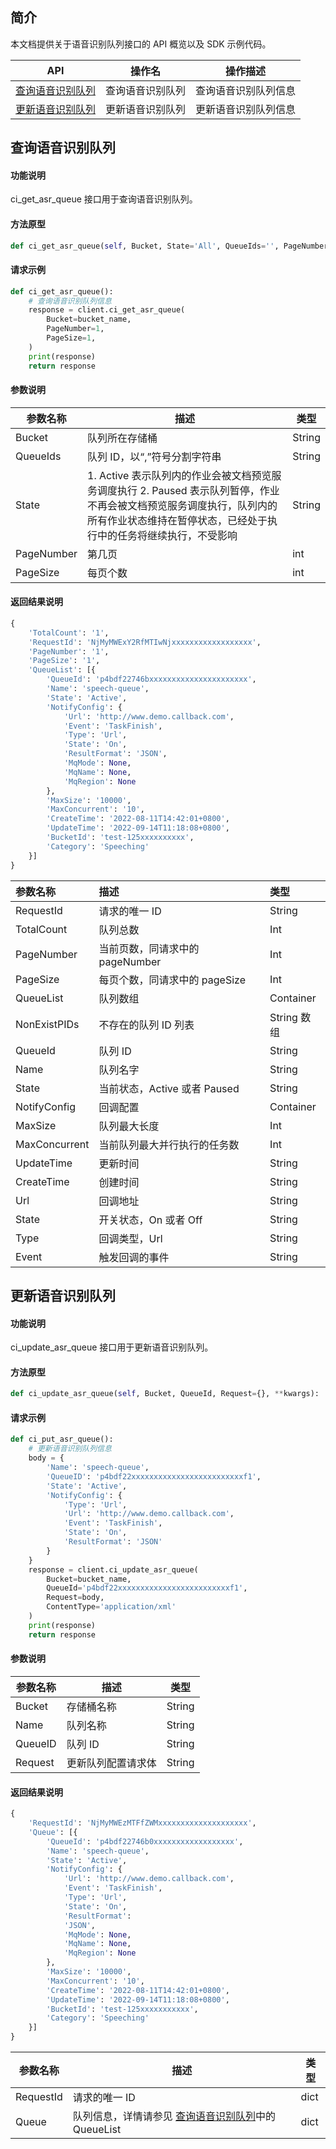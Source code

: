 

## 简介
本文档提供关于语音识别队列接口的 API 概览以及 SDK 示例代码。

| API            | 操作名       | 操作描述     |
| --------------- | ------------ | -------- |
| [查询语音识别队列](https://cloud.tencent.com/document/product/460/46234)   |     查询语音识别队列     | 查询语音识别队列信息 |
| [更新语音识别队列](https://cloud.tencent.com/document/product/436/54094)    |   更新语音识别队列       | 更新语音识别队列信息 |


## 查询语音识别队列

#### 功能说明

ci_get_asr_queue 接口用于查询语音识别队列。

#### 方法原型
```py
def ci_get_asr_queue(self, Bucket, State='All', QueueIds='', PageNumber='', PageSize='', **kwargs):
```

#### 请求示例
```py
def ci_get_asr_queue():
    # 查询语音识别队列信息
    response = client.ci_get_asr_queue(
        Bucket=bucket_name,
        PageNumber=1,
        PageSize=1,
    )
    print(response)
    return response
```

#### 参数说明

| 参数名称| 描述  | 类型  |
| ----| ---- | ---- |
| Bucket | 队列所在存储桶 | String             |
| QueueIds | 队列 ID，以“,”符号分割字符串 | String             |
| State | 1. Active 表示队列内的作业会被文档预览服务调度执行 2. Paused 表示队列暂停，作业不再会被文档预览服务调度执行，队列内的所有作业状态维持在暂停状态，已经处于执行中的任务将继续执行，不受影响 | String      |
| PageNumber | 第几页 | int |
| PageSize | 每页个数 | int |

#### 返回结果说明

```py
{
    'TotalCount': '1', 
    'RequestId': 'NjMyMWExY2RfMTIwNjxxxxxxxxxxxxxxxxxx', 
    'PageNumber': '1', 
    'PageSize': '1', 
    'QueueList': [{
        'QueueId': 'p4bdf22746bxxxxxxxxxxxxxxxxxxxxxx', 
        'Name': 'speech-queue', 
        'State': 'Active', 
        'NotifyConfig': {
            'Url': 'http://www.demo.callback.com', 
            'Event': 'TaskFinish', 
            'Type': 'Url', 
            'State': 'On', 
            'ResultFormat': 'JSON', 
            'MqMode': None, 
            'MqName': None, 
            'MqRegion': None
        }, 
        'MaxSize': '10000', 
        'MaxConcurrent': '10', 
        'CreateTime': '2022-08-11T14:42:01+0800', 
        'UpdateTime': '2022-09-14T11:18:08+0800', 
        'BucketId': 'test-125xxxxxxxxxx', 
        'Category': 'Speeching'
    }]
}

```

| 参数名称     | 描述                            | 类型       |
| :----------- | :------------------------------ | :--------- |
| RequestId    | 请求的唯一 ID                   | String     |
| TotalCount   | 队列总数                        | Int        |
| PageNumber   | 当前页数，同请求中的 pageNumber | Int        |
| PageSize     | 每页个数，同请求中的 pageSize   | Int        |
| QueueList    | 队列数组                        | Container  |
| NonExistPIDs | 不存在的队列 ID 列表            | String 数组 |
| QueueId       | 队列 ID                      | String    |
| Name          | 队列名字                     | String    |
| State         | 当前状态，Active 或者 Paused | String    |
| NotifyConfig  | 回调配置                     | Container |
| MaxSize       | 队列最大长度                 | Int       |
| MaxConcurrent | 当前队列最大并行执行的任务数 | Int       |
| UpdateTime    | 更新时间                     | String    |
| CreateTime    | 创建时间                     | String    |
| Url      | 回调地址              | String |
| State    | 开关状态，On 或者 Off | String |
| Type     | 回调类型，Url         | String |
| Event    | 触发回调的事件        | String |


## 更新语音识别队列

#### 功能说明

ci_update_asr_queue 接口用于更新语音识别队列。

#### 方法原型

```py
def ci_update_asr_queue(self, Bucket, QueueId, Request={}, **kwargs):

```

#### 请求示例
```py
def ci_put_asr_queue():
    # 更新语音识别队列信息
    body = {
        'Name': 'speech-queue',
        'QueueID': 'p4bdf22xxxxxxxxxxxxxxxxxxxxxxxxxf1',
        'State': 'Active',
        'NotifyConfig': {
            'Type': 'Url',
            'Url': 'http://www.demo.callback.com',
            'Event': 'TaskFinish',
            'State': 'On',
            'ResultFormat': 'JSON'
        }
    }
    response = client.ci_update_asr_queue(
        Bucket=bucket_name,
        QueueId='p4bdf22xxxxxxxxxxxxxxxxxxxxxxxxxf1',
        Request=body,
        ContentType='application/xml'
    )
    print(response)
    return response
```
#### 参数说明

| 参数名称| 描述  | 类型  |
| ----| ---- | ---- |
| Bucket | 存储桶名称 | String |
| Name | 队列名称 | String             |
| QueueID | 队列 ID | String      |
| Request | 更新队列配置请求体 | String |

#### 返回结果说明

```py
{
    'RequestId': 'NjMyMWEzMTFfZWMxxxxxxxxxxxxxxxxxxxx', 
    'Queue': [{
        'QueueId': 'p4bdf22746b0xxxxxxxxxxxxxxxxxx', 
        'Name': 'speech-queue', 
        'State': 'Active', 
        'NotifyConfig': {
            'Url': 'http://www.demo.callback.com', 
            'Event': 'TaskFinish', 
            'Type': 'Url', 
            'State': 'On', 
            'ResultFormat': 
            'JSON', 
            'MqMode': None, 
            'MqName': None, 
            'MqRegion': None
        }, 
        'MaxSize': '10000', 
        'MaxConcurrent': '10', 
        'CreateTime': '2022-08-11T14:42:01+0800', 
        'UpdateTime': '2022-09-14T11:18:08+0800', 
        'BucketId': 'test-125xxxxxxxxxxx', 
        'Category': 'Speeching'
    }]
}

```

| 参数名称  | 描述                                                         | 类型   |
| --------- | ------------------------------------------------------------ | ------ |
| RequestId | 请求的唯一 ID                                                | dict |
| Queue     | 队列信息，详情请参见 [查询语音识别队列](https://cloud.tencent.com/document/product/460/46234#.E5.93.8D.E5.BA.94)中的QueueList | dict |



